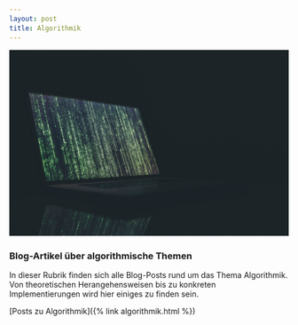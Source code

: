```yaml
---
layout: post
title: Algorithmik
---
```


![Prozessor](/public/pictures/algorithm.jpg)
### Blog-Artikel über algorithmische Themen
In dieser Rubrik finden sich alle Blog-Posts rund um das Thema Algorithmik. Von theoretischen Herangehensweisen bis zu konkreten Implementierungen wird hier einiges zu finden sein.

[Posts zu Algorithmik]({% link algorithmik.html %})